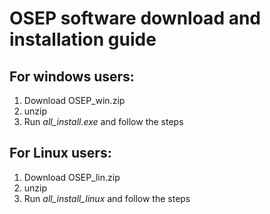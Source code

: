 # OSEP software download and installation guide

## For windows users: 
1. Download OSEP_win.zip
2. unzip
3. Run *all_install.exe* and follow the steps

## For Linux users:
1. Download OSEP_lin.zip
2. unzip
3. Run *all_install_linux* and follow the steps
